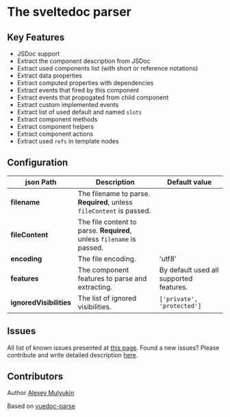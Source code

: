 # The sveltedoc parser

## Key Features

- JSDoc support
- Extract the component description from JSDoc
- Extract used components list (with short or reference notations)
- Extract data properties
- Extract computed properties with dependencies
- Extract events that fired by this component
- Extract events that propogated from child component
- Extract custom implemented events
- Extract list of used default and named `slots`
- Extract component methods
- Extract component helpers
- Extract component actions
- Extract used `refs` in template nodes

## Configuration

| json Path | Description | Default value |
|---------|-----------|---------------|
| **filename** | The filename to parse. **Required**, unless `fileContent` is passed. | |
| **fileContent** | The file content to parse. **Required**, unless `filename` is passed. | |
| **encoding** | The file encoding. | 'utf8' |
| **features** | The component features to parse and extracting. | By default used all supported features. |
| **ignoredVisibilities** | The list of ignored visibilities. | `['private', 'protected']` |

## Issues

All list of known issues presented at [this page](https://github.com/alexprey/sveltedoc-parser/issues).
Found a new issues? Please contribute and write detailed description [here](https://github.com/alexprey/sveltedoc-parser/issues/new).

## Contributors

Author [Alexey Mulyukin](https://github.com/alexprey)

Based on [vuedoc-parse](https://gitlab.com/vuedoc/parser)
